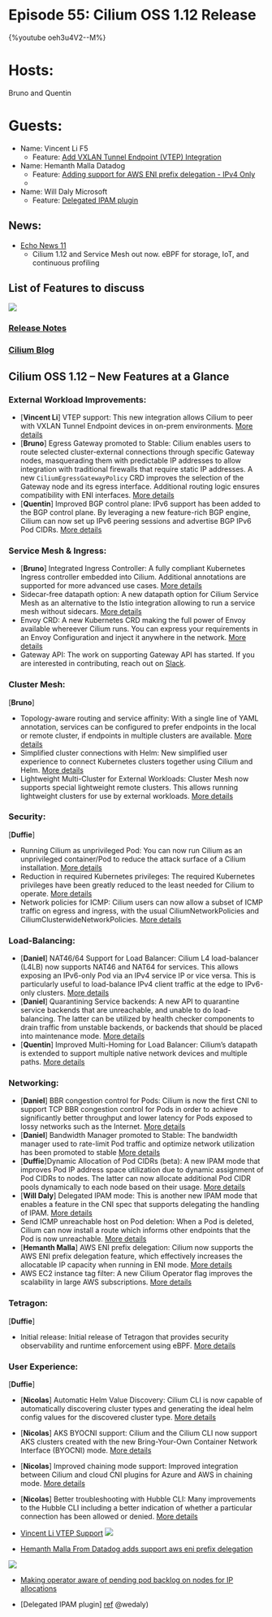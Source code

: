 # Episode 55: Cilium OSS 1.12 Release

{%youtube oeh3u4V2--M%}



# Hosts:
Bruno and Quentin

# Guests:

- Name: Vincent Li F5
    - Feature:  [Add VXLAN Tunnel Endpoint (VTEP) Integration](https://github.com/cilium/cilium/pull/17370)
- Name: Hemanth Malla Datadog
    - Feature: [Adding support for AWS ENI prefix delegation - IPv4 Only]()
    - 
- Name: Will Daly Microsoft
    - Feature: [Delegated IPAM plugin]()

## News:
* [Echo News 11](isogo.to/echo-news-11)
    * Cilium 1.12 and Service Mesh out now. eBPF for storage, IoT, and continuous profiling


## List of Features to discuss
![](https://i.imgur.com/tqOvKDC.png)

### [Release Notes](https://github.com/cilium/cilium/releases/tag/v1.12.0)

### [Cilium Blog](https://isovalent.com/blog/post/cilium-release-112/)

## Cilium OSS 1.12 – New Features at a Glance

### External Workload Improvements:

* [**Vincent Li**] VTEP support: This new integration allows Cilium to peer with VXLAN Tunnel Endpoint devices in on-prem environments. [More details](https://isovalent.com/blog/post/cilium-release-112/#vtep-support)
* [**Bruno**] Egress Gateway promoted to Stable: Cilium enables users to route selected cluster-external connections through specific Gateway nodes, masquerading them with predictable IP addresses to allow integration with traditional firewalls that require static IP addresses. A new `CiliumEgressGatewayPolicy` CRD improves the selection of the Gateway node and its egress interface. Additional routing logic ensures compatibility with ENI interfaces. [More details](https://isovalent.com/blog/post/cilium-release-112/#egress-stable)
* [**Quentin**] Improved BGP control plane: IPv6 support has been added to the BGP control plane. By leveraging a new feature-rich BGP engine, Cilium can now set up IPv6 peering sessions and advertise BGP IPv6 Pod CIDRs. [More details](https://isovalent.com/blog/post/cilium-release-112/#improved-bgp)


### Service Mesh & Ingress:

* [**Bruno**] Integrated Ingress Controller: A fully compliant Kubernetes Ingress controller embedded into Cilium. Additional annotations are supported for more advanced use cases. [More details](https://isovalent.com/blog/post/cilium-release-112/#ingress)
* Sidecar-free datapath option: A new datapath option for Cilium Service Mesh as an alternative to the Istio integration allowing to run a service mesh without sidecars. [More details](https://isovalent.com/blog/post/cilium-release-112/#sidecar-free)
* Envoy CRD: A new Kubernetes CRD making the full power of Envoy available whereever Cilium runs. You can express your requirements in an Envoy Configuration and inject it anywhere in the network. [More details](https://isovalent.com/blog/post/cilium-release-112/#envoy-crd)
* Gateway API: The work on supporting Gateway API has started. If you are interested in contributing, reach out on [Slack](https://cilium.io/slack).

### Cluster Mesh:
[**Bruno**]
* Topology-aware routing and service affinity: With a single line of YAML annotation, services can be configured to prefer endpoints in the local or remote cluster, if endpoints in multiple clusters are available. [More details](https://isovalent.com/blog/post/cilium-release-112/#service-affinity)
* Simplified cluster connections with Helm: New simplified user experience to connect Kubernetes clusters together using Cilium and Helm. [More details](https://isovalent.com/blog/post/cilium-release-112/#clustermesh-helm)
* Lightweight Multi-Cluster for External Workloads: Cluster Mesh now supports special lightweight remote clusters. This allows running lightweight clusters for use by external workloads. [More details](https://isovalent.com/blog/post/cilium-release-112/#remote-kubernetes-api)

### Security:
[**Duffie**]
* Running Cilium as unprivileged Pod: You can now run Cilium as an unprivileged container/Pod to reduce the attack surface of a Cilium installation. [More details](https://isovalent.com/blog/post/cilium-release-112/#unprivileged-pod)
* Reduction in required Kubernetes privileges: The required Kubernetes privileges have been greatly reduced to the least needed for Cilium to operate. [More details](https://isovalent.com/blog/post/cilium-release-112/#kubernetes-privileges)
* Network policies for ICMP: Cilium users can now allow a subset of ICMP traffic on egress and ingress, with the usual CiliumNetworkPolicies and CiliumClusterwideNetworkPolicies. [More details](https://isovalent.com/blog/post/cilium-release-112/#icmp-cnp)

### Load-Balancing:

* [**Daniel**] NAT46/64 Support for Load Balancer: Cilium L4 load-balancer (L4LB) now supports NAT46 and NAT64 for services. This allows exposing an IPv6-only Pod via an IPv4 service IP or vice versa. This is particularly useful to load-balance IPv4 client traffic at the edge to IPv6-only clusters. [More details](https://isovalent.com/blog/post/cilium-release-112/#ingress)
* [**Daniel**] Quarantining Service backends: A new API to quarantine service backends that are unreachable, and unable to do load-balancing. The latter can be utilized by health checker components to drain traffic from unstable backends, or backends that should be placed into maintenance mode. [More details](https://isovalent.com/blog/post/cilium-release-112/#quarantining)
* [**Quentin**] Improved Multi-Homing for Load Balancer: Cilium’s datapath is extended to support multiple native network devices and multiple paths. [More details](https://isovalent.com/blog/post/cilium-release-112/#multihoming-lb)

### Networking:

* [**Daniel**] BBR congestion control for Pods: Cilium is now the first CNI to support TCP BBR congestion control for Pods in order to achieve significantly better throughput and lower latency for Pods exposed to lossy networks such as the Internet. [More details](https://isovalent.com/blog/post/cilium-release-112/#bbr)
* [**Daniel**] Bandwidth Manager promoted to Stable: The bandwidth manager used to rate-limit Pod traffic and optimize network utilization has been promoted to stable [More details](https://isovalent.com/blog/post/cilium-release-112/#bm-stable)
* [**Duffie**]Dynamic Allocation of Pod CIDRs (beta): A new IPAM mode that improves Pod IP address space utilization due to dynamic assignment of Pod CIDRs to nodes. The latter can now allocate additional Pod CIDR pools dynamically to each node based on their usage. [More details](https://isovalent.com/blog/post/cilium-release-112/#dynamic-allocation)
* [**Will Daly**] Delegated IPAM mode: This is another new IPAM mode that enables a feature in the CNI spec that supports delegating the handling of IPAM. [More details](https://www.cni.dev/plugins/current/ipam/host-local/)
* Send ICMP unreachable host on Pod deletion: When a Pod is deleted, Cilium can now install a route which informs other endpoints that the Pod is now unreachable. [More details](https://isovalent.com/blog/post/cilium-release-112/#send-icmp-unreachable)
* [**Hemanth Malla**] AWS ENI prefix delegation: Cilium now supports the AWS ENI prefix delegation feature, which effectively increases the allocatable IP capacity when running in ENI mode. [More details](https://isovalent.com/blog/post/cilium-release-112/#eni-prefix-delegation)
* AWS EC2 instance tag filter: A new Cilium Operator flag improves the scalability in large AWS subscriptions. [More details](https://isovalent.com/blog/post/cilium-release-112/#ec2-tag-filter)

### Tetragon:
[**Duffie**]
* Initial release: Initial release of Tetragon that provides security observability and runtime enforcement using eBPF. [More details](https://isovalent.com/blog/post/cilium-release-112/#tetragon)

### User Experience:
[**Duffie**]
* [**Nicolas**] Automatic Helm Value Discovery: Cilium CLI is now capable of automatically discovering cluster types and generating the ideal helm config values for the discovered cluster type. [More details](https://isovalent.com/blog/post/cilium-release-112/#cilium-cli-helm)
* [**Nicolas**] AKS BYOCNI support: Cilium and the Cilium CLI now support AKS clusters created with the new Bring-Your-Own Container Network Interface (BYOCNI) mode. [More details](https://isovalent.com/blog/post/cilium-release-112/#aks-byocni)
* [**Nicolas**] Improved chaining mode support: Improved integration between Cilium and cloud CNI plugins for Azure and AWS in chaining mode. [More details](https://isovalent.com/blog/post/cilium-release-112/#improved-chaining)
* [**Nicolas**] Better troubleshooting with Hubble CLI: Many improvements to the Hubble CLI including a better indication of whether a particular connection has been allowed or denied. [More details](https://isovalent.com/blog/post/cilium-release-112/#better-hubble-cli)


* [Vincent Li VTEP Support]()
![](https://i.imgur.com/4HCFGMI.png)


* [Hemanth Malla From Datadog adds support aws eni prefix delegation](https://github.com/cilium/cilium/pull/18463)

![](https://user-images.githubusercontent.com/3775612/149224657-0452658e-c0eb-42db-a261-8d773340780a.png)

* [Making operator aware of pending pod backlog on nodes for IP allocations](https://github.com/cilium/cilium/pull/19007)


* [Delegated IPAM plugin] [ref](https://github.com/cilium/cilium/pull/19219) @wedaly)

